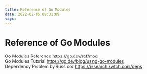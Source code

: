 ```yaml
---
title: Reference of Go Modules
date: 2022-02-06 09:31:09
tags:
---
```

# Reference of Go Modules
Go Modules Reference https://go.dev/ref/mod  
Go Modules Tutorial https://go.dev/blog/using-go-modules    
Dependency Problem by Russ cox https://research.swtch.com/deps